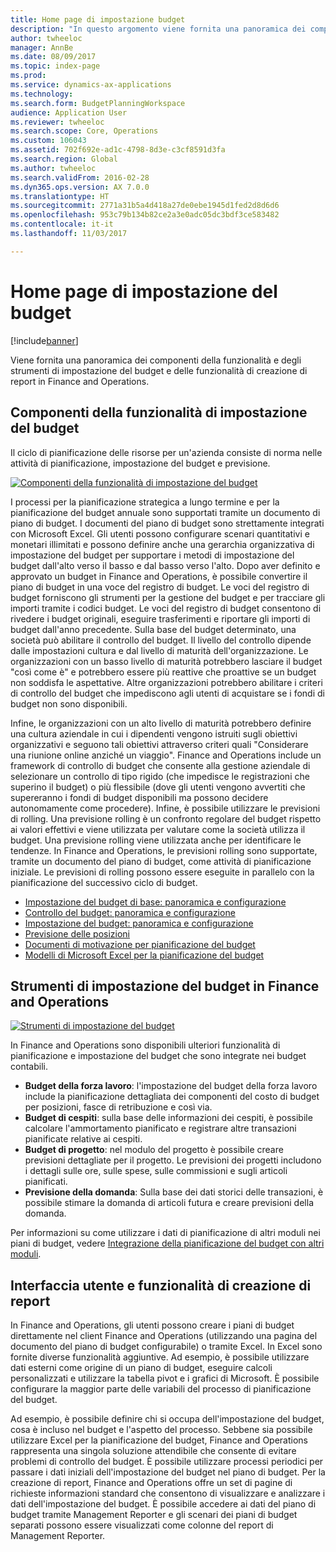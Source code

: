```yaml
---
title: Home page di impostazione budget
description: "In questo argomento viene fornita una panoramica dei componenti della funzionalità e degli strumenti di impostazione del budget e delle funzionalità di creazione di report in Microsoft Dynamics 365 for Finance and Operations, Enterprise Edition."
author: twheeloc
manager: AnnBe
ms.date: 08/09/2017
ms.topic: index-page
ms.prod: 
ms.service: dynamics-ax-applications
ms.technology: 
ms.search.form: BudgetPlanningWorkspace
audience: Application User
ms.reviewer: twheeloc
ms.search.scope: Core, Operations
ms.custom: 106043
ms.assetid: 702f692e-ad1c-4798-8d3e-c3cf8591d3fa
ms.search.region: Global
ms.author: twheeloc
ms.search.validFrom: 2016-02-28
ms.dyn365.ops.version: AX 7.0.0
ms.translationtype: HT
ms.sourcegitcommit: 2771a31b5a4d418a27de0ebe1945d1fed2d8d6d6
ms.openlocfilehash: 953c79b134b82ce2a3e0adc05dc3bdf3ce583482
ms.contentlocale: it-it
ms.lasthandoff: 11/03/2017

---
```


# <a name="budgeting-home-page"></a>Home page di impostazione del budget

[!include[banner](../includes/banner.md)]


Viene fornita una panoramica dei componenti della funzionalità e degli strumenti di impostazione del budget e delle funzionalità di creazione di report in Finance and Operations. 

<a name="components-of-budgeting-functionality"></a>Componenti della funzionalità di impostazione del budget
-------------------------------------

Il ciclo di pianificazione delle risorse per un'azienda consiste di norma nelle attività di pianificazione, impostazione del budget e previsione.

[![Componenti della funzionalità di impostazione del budget](./media/budgeting-functionality-components.jpg)](./media/budgeting-functionality-components.jpg)

I processi per la pianificazione strategica a lungo termine e per la pianificazione del budget annuale sono supportati tramite un documento di piano di budget. I documenti del piano di budget sono strettamente integrati con Microsoft Excel. Gli utenti possono configurare scenari quantitativi e monetari illimitati e possono definire anche una gerarchia organizzativa di impostazione del budget per supportare i metodi di impostazione del budget dall'alto verso il basso e dal basso verso l'alto. Dopo aver definito e approvato un budget in Finance and Operations, è possibile convertire il piano di budget in una voce del registro di budget. Le voci del registro di budget forniscono gli strumenti per la gestione del budget e per tracciare gli importi tramite i codici budget. Le voci del registro di budget consentono di rivedere i budget originali, eseguire trasferimenti e riportare gli importi di budget dall'anno precedente. Sulla base del budget determinato, una società può abilitare il controllo del budget. Il livello del controllo dipende dalle impostazioni cultura e dal livello di maturità dell'organizzazione. Le organizzazioni con un basso livello di maturità potrebbero lasciare il budget "così come è" e potrebbero essere più reattive che proattive se un budget non soddisfa le aspettative. Altre organizzazioni potrebbero abilitare i criteri di controllo del budget che impediscono agli utenti di acquistare se i fondi di budget non sono disponibili.

Infine, le organizzazioni con un alto livello di maturità potrebbero definire una cultura aziendale in cui i dipendenti vengono istruiti sugli obiettivi organizzativi e seguono tali obiettivi attraverso criteri quali "Considerare una riunione online anziché un viaggio". Finance and Operations include un framework di controllo di budget che consente alla gestione aziendale di selezionare un controllo di tipo rigido (che impedisce le registrazioni che superino il budget) o più flessibile (dove gli utenti vengono avvertiti che supereranno i fondi di budget disponibili ma possono decidere autonomamente come procedere). Infine, è possibile utilizzare le previsioni di rolling. Una previsione rolling è un confronto regolare del budget rispetto ai valori effettivi e viene utilizzata per valutare come la società utilizza il budget. Una previsione rolling viene utilizzata anche per identificare le tendenze. In Finance and Operations, le previsioni rolling sono supportate, tramite un documento del piano di budget, come attività di pianificazione iniziale. Le previsioni di rolling possono essere eseguite in parallelo con la pianificazione del successivo ciclo di budget.

-   [Impostazione del budget di base: panoramica e configurazione](basic-budgeting-overview-configuration.md)
-   [Controllo del budget: panoramica e configurazione](budget-control-overview-configuration.md)
-   [Impostazione del budget: panoramica e configurazione](budget-planning-overview-configuration.md)
-   [Previsione delle posizioni](position-forecasting.md)
-   [Documenti di motivazione per pianificazione del budget](budget-planning-justification-docs.md)
-   [Modelli di Microsoft Excel per la pianificazione del budget](budget-planning-excel-templates.md)

## <a name="budgeting-tools-in-finance-and-operations"></a>Strumenti di impostazione del budget in Finance and Operations
[![Strumenti di impostazione del budget](./media/budgeting-tools.jpg)](./media/budgeting-tools.jpg) 

In Finance and Operations sono disponibili ulteriori funzionalità di pianificazione e impostazione del budget che sono integrate nei budget contabili.

-   **Budget della forza lavoro**: l'impostazione del budget della forza lavoro include la pianificazione dettagliata dei componenti del costo di budget per posizioni, fasce di retribuzione e così via.
-   **Budget di cespiti**: sulla base delle informazioni dei cespiti, è possibile calcolare l'ammortamento pianificato e registrare altre transazioni pianificate relative ai cespiti.
-   **Budget di progetto**: nel modulo del progetto è possibile creare previsioni dettagliate per il progetto. Le previsioni dei progetti includono i dettagli sulle ore, sulle spese, sulle commissioni e sugli articoli pianificati.
-   **Previsione della domanda**: Sulla base dei dati storici delle transazioni, è possibile stimare la domanda di articoli futura e creare previsioni della domanda.

Per informazioni su come utilizzare i dati di pianificazione di altri moduli nei piani di budget, vedere [Integrazione della pianificazione del budget con altri moduli](budget-planning-integration-other-modules.md).

## <a name="user-interface-and-reporting-capabilities"></a>Interfaccia utente e funzionalità di creazione di report
In Finance and Operations, gli utenti possono creare i piani di budget direttamente nel client Finance and Operations (utilizzando una pagina del documento del piano di budget configurabile) o tramite Excel. In Excel sono fornite diverse funzionalità aggiuntive. Ad esempio, è possibile utilizzare dati esterni come origine di un piano di budget, eseguire calcoli personalizzati e utilizzare la tabella pivot e i grafici di Microsoft. È possibile configurare la maggior parte delle variabili del processo di pianificazione del budget. 

Ad esempio, è possibile definire chi si occupa dell'impostazione del budget, cosa è incluso nel budget e l'aspetto del processo. Sebbene sia possibile utilizzare Excel per la pianificazione del budget, Finance and Operations rappresenta una singola soluzione attendibile che consente di evitare problemi di controllo del budget. È possibile utilizzare processi periodici per passare i dati iniziali dell'impostazione del budget nel piano di budget. Per la creazione di report, Finance and Operations offre un set di pagine di richieste informazioni standard che consentono di visualizzare e analizzare i dati dell'impostazione del budget. È possibile accedere ai dati del piano di budget tramite Management Reporter e gli scenari dei piani di budget separati possono essere visualizzati come colonne del report di Management Reporter.







